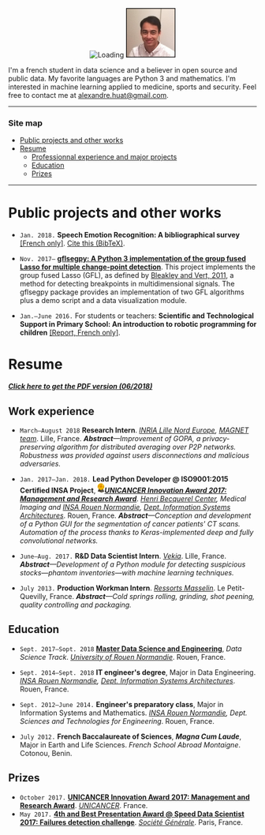 <center>
   <img alt="Loading" src="http://25.media.tumblr.com/tumblr_lritgdc4d61qlnzs9o1_500.gif" height="100">
   <img alt="Portrait" src="portrait_cv_20180922_border.jpg" height="100">
</center>

I'm a french student in data science and a believer in open source and public data. My favorite languages are Python 3 and mathematics. I'm interested in machine learning applied to medicine, sports and security. Feel free to contact me at <alexandre.huat@gmail.com>.

------------

### Site map

* [Public projects and other works](#public-projects-and-other-works)
* [Resume](#resume)
    * [Professionnal experience and major projects](#professional-experience-and-major-projects)
    * [Education](#education)
    * [Prizes](#prizes)

-----------------

# Public projects and other works

* `Jan. 2018.` **Speech Emotion Recognition: A bibliographical survey** [[French only]](SER_Survey_elsarticle.pdf). [Cite this (BibTeX)](SER_Survey_cite_this.bib).

* `Nov. 2017–` **[gflsegpy: A Python 3 implementation of the group fused Lasso for multiple change-point detection](https://github.com/alexandrehuat/gflsegpy)**. This project implements the group fused Lasso (GFL), as defined by [Bleakley and Vert, 2011](https://arxiv.org/abs/1106.4199), a method for detecting breakpoints in multidimensional signals. The gflsegpy package provides an implementation of two GFL algorithms plus a demo script and a data visualization module.

* `Jan.–June 2016.` For students or teachers: **Scientific and Technological Support in Primary School: An introduction to robotic programming for children** [[Report, French only]](https://www.dropbox.com/s/s3966fsgtphrx1s/ASTEP2016_AlexandreHuat_Rapport.pdf?dl=0).


# Resume

***[Click here to get the PDF version (06/2018)](CV.pdf)***

## Work experience

* `March–August 2018`  **Research Intern**. *[INRIA Lille Nord Europe](https://www.inria.fr/centre/lille), [MAGNET team](https://team.inria.fr/magnet)*. Lille, France. *__Abstract__—Improvement of GOPA, a privacy-preserving algorithm for distributed averaging over P2P networks. Robustness was provided against users disconnections and malicious adversaries.*

* `Jan. 2017–Jan. 2018.`  **Lead Python Developer @ ISO9001:2015 Certified INSA Project**, <img alt="Award" src="images/award-medal.png" height="20">**_[UNICANCER Innovation Award 2017: Management and Research Award](http://www.unicancer.fr/actualites/groupe/prix-unicancer-innovation-2017-les-centres-reinventent-cancerologie-pour-les-patients#bodycomp)_**. *[Henri Becquerel Center](http://www.becquerel.fr/), Medical Imaging and [INSA Rouen Normandie](https://www.insa-rouen.fr), [Dept. Information Systems Architectures](http://asi.insa-rouen.fr/?language=en)*. Rouen, France. *__Abstract__—Conception and development of a Python GUI for the segmentation of cancer patients' CT scans. Automation of the process thanks to Keras-implemented deep and fully convolutional networks.*

* `June–Aug. 2017.` **R&D Data Scientist Intern**. *[Vekia](http://www.vekia.co.uk)*. Lille, France. *__Abstract__—Development of a Python module for detecting suspicious stocks—phantom inventories—with machine learning techniques.*

* `July 2013.` **Production Workman Intern**. *[Ressorts Masselin](http://www.masselin.com/fr/)*. Le Petit-Quevilly, France. _**Abstract**—Cold springs rolling, grinding, shot peening, quality controlling and packaging._


## Education

* `Sept. 2017–Sopt. 2018` **[Master Data Science and Engineering](http://mastersid.univ-rouen.fr/eng/index_en.php)**, *Data Science Track*. *[University of Rouen Normandie](http://www.univ-rouen.fr)*. Rouen, France.

* `Sept. 2014–Sept. 2018` **IT engineer's degree**, Major in Data Engineering. *[INSA Rouen Normandie](https://www.insa-rouen.fr), [Dept. Information Systems Architectures](http://asi.insa-rouen.fr/?language=en)*. Rouen, France.

* `Sept. 2012–June 2014.` **Engineer's preparatory class**, Major in Information Systems and Mathematics. *[INSA Rouen Normandie](https://www.insa-rouen.fr), Dept. Sciences and Technologies for Engineering*. Rouen, France.

* `July 2012.` **French Baccalaureate of Sciences**, **_Magna Cum Laude_**, Major in Earth and Life Sciences. *French School Abroad Montaigne*. Cotonou, Benin.


## Prizes

* `October 2017.` **[UNICANCER Innovation Award 2017: Management and Research Award](http://www.unicancer.fr/actualites/groupe/prix-unicancer-innovation-2017-les-centres-reinventent-cancerologie-pour-les-patients#bodycomp)**. *[UNICANCER](http://www.unicancer.fr)*. France.
* `May 2017.` **[4th and Best Presentation Award @ Speed Data Scientist 2017: Failures detection challenge](http://speed-data-scientist.bemyapp.com)**. *[Société Générale](https://www.societegenerale.fr)*. Paris, France.

